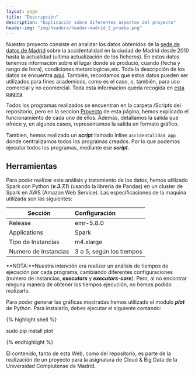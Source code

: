 ```yaml
---
layout: page
title: "Descripción"
description: "Explicación sobre diferentes aspectos del proyecto"
header-img: "img/headers/header-madrid_2_prueba.png"
---
```


Nuestro proyecto consiste en analizar los datos obtenidos de la [sede de datos de Madrid][1] sobre la accidentalidad en la ciudad de Madrid desde 2010 hasta la actualidad (ultima actualización de los ficheros). En estos datos tenemos información sobre el lugar donde se produció, cuando (fecha y rango de hora), condiciones metorologicas,etc. Toda la descripción de los datos se encuentra [aqui][2]. También, recordamos que estos datos pueden ser utilizados para fines academicos, como es el caso, o, también, para uso comercial y no coomercial. Toda esta informacion queda recogida en [esta pagina][4]

Todos los programas realizados se encuentran en la carpeta /Scripts del repositorio, pero en la seccion [Proyecto][3] de esta página, hemos explicado el funcionamiento de cada uno de ellos. Además, detallamos la salida que ofrece y, en algunos casos, representamos la salida en formato gráfico.

Tambien, hemos realizado un ***script*** llamado inline `accidentalidad_app` donde centralizamos todos los programas creados. Por lo que podemos ejecutar todos los programas, mediante ese ***script***.

## Herramientas
Para poder realizar este análisis y tratamiento de los datos, hemos utilizado Spark con Python (***v.3.7.1***) (usando la libreria de Pandas) en un cluster de Spark en AWS (Amazon Web Service).
Las especificaciones de la maquina utilizada son las siguientes:

Sección | Configuración
|---------|:----------|
Release   | emr-5.8.0
Applications    | Spark
Tipo de Instancias  | m4.xlarge
Numero de Instancias  | 3 o 5, según los tiempos

**NOTA:**Nuestra intención era realizar un análisis de tiempos de ejecución por cada programa, cambiando diferentes configuraciones (numero de instancias, ***executors*** y ***executors-core***). Pero, al no encontrar ninguna manera de obtener los tiempos ejecución, no hemos podido realizarlo.

Para poder generar las gráficas mostradas hemos utilizado el modulo ***plot*** de Python. Para instalarlo, debes ejecutar el siguiente comando:

{% highlight shell %}

sudo pip install plot

{% endhighlight %}


El contenido, tanto de esta Web, como del repositorio, es parte de la realización de un proyecto para la asignatura de Cloud & Big Data de la Universidad Complutense de Madrid.
	









[1]:https://datos.madrid.es/portal/site/egob/menuitem.c05c1f754a33a9fbe4b2e4b284f1a5a0/?vgnextoid=7c2843010d9c3610VgnVCM2000001f4a900aRCRD&vgnextchannel=374512b9ace9f310VgnVCM100000171f5a0aRCRD&vgnextfmt=default
[2]:https://datos.madrid.es/FWProjects/egob/Catalogo/Seguridad/Ficheros/Documento_estructura_accidentes_trafico_v1.pdf
[3]:https://artuyero.github.io/Cloud_BigData_UCM//projects/project1/
[4]:https://datos.madrid.es/portal/site/egob/menuitem.400a817358ce98c34e937436a8a409a0/?vgnextoid=b4c412b9ace9f310VgnVCM100000171f5a0aRCRD&vgnextchannel=b4c412b9ace9f310VgnVCM100000171f5a0aRCRD&vgnextfmt=default